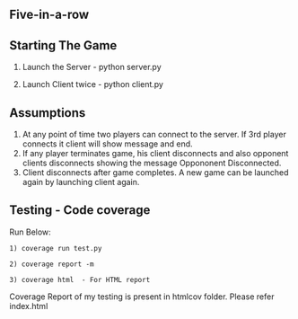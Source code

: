 Five-in-a-row
------------------------------

Starting The Game
-----------------------
1) Launch the Server -  python server.py

2) Launch Client twice - python client.py


Assumptions
------------------
1) At any point of time two players can connect to the server. If 3rd player connects it client will show message and end.
2) If any player terminates game, his client disconnects and also opponent clients disconnects showing the message Oppononent Disconnected.
3) Client disconnects after game completes. A new game can be launched again by launching client again.

Testing - Code coverage
----------------------------------------------
Run Below: 

    1) coverage run test.py
    
    2) coverage report -m 
    
    3) coverage html  - For HTML report

Coverage Report of my testing is present in htmlcov folder. Please refer index.html
